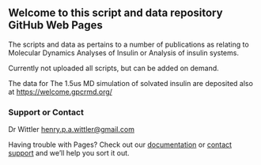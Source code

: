 ## Welcome to this script and data repository GitHub Web Pages

The scripts and data as pertains to a number of publications as relating to Molecular Dynamics Analyses of Insulin or Analysis of insulin systems.

Currently not uploaded all scripts, but can be added on demand.

The data for The 1.5us MD simulation of solvated insulin are deposited also at https://welcome.gpcrmd.org/ 



### Support or Contact

Dr Wittler
henry.p.a.wittler@gmail.com

Having trouble with Pages? Check out our [documentation](https://help.github.com/categories/github-pages-basics/) or [contact support](https://github.com/contact) and we’ll help you sort it out.
